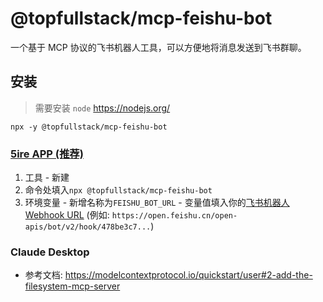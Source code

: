 # @topfullstack/mcp-feishu-bot

一个基于 MCP 协议的飞书机器人工具，可以方便地将消息发送到飞书群聊。

## 安装

> 需要安装 `node` https://nodejs.org/

`npx -y @topfullstack/mcp-feishu-bot`

### [5ire APP (推荐) ](https://5ire.app/)

1.  工具 - 新建
1.  命令处填入`npx @topfullstack/mcp-feishu-bot`
1.  环境变量 - 新增名称为`FEISHU_BOT_URL` - 变量值填入你的[飞书机器人 Webhook URL](https://open.feishu.cn/document/client-docs/bot-v3/bot-overview) (例如: `https://open.feishu.cn/open-apis/bot/v2/hook/478be3c7...`)

### Claude Desktop

- 参考文档: https://modelcontextprotocol.io/quickstart/user#2-add-the-filesystem-mcp-server
